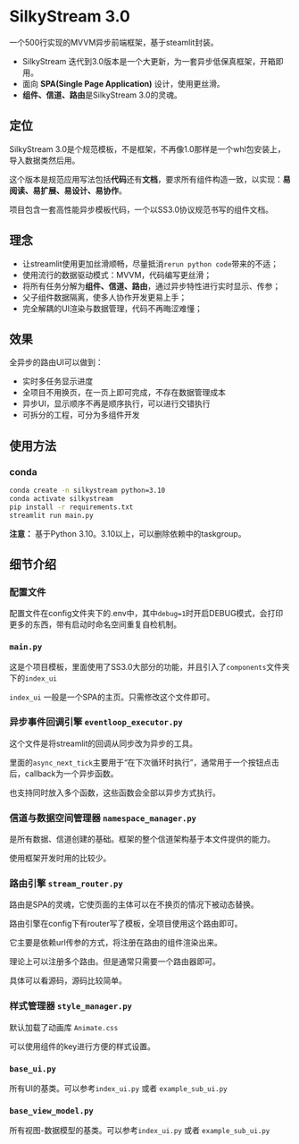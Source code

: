 # SilkyStream 3.0

一个500行实现的MVVM异步前端框架，基于steamlit封装。

- SilkyStream 迭代到3.0版本是一个大更新，为一套异步低保真框架，开箱即用。
- 面向 **SPA(Single Page Application)** 设计，使用更丝滑。
- **组件、信道、路由**是SilkyStream 3.0的灵魂。

## 定位
SilkyStream 3.0是个规范模板，不是框架，不再像1.0那样是一个whl包安装上，导入数据类然后用。

这个版本是规范应用写法包括**代码**还有**文档**，要求所有组件构造一致，以实现：**易阅读、易扩展、易设计、易协作**。

项目包含一套高性能异步模板代码，一个以SS3.0协议规范书写的组件文档。

## 理念
- 让streamlit使用更加丝滑顺畅，尽量抵消`rerun python code`带来的不适；
- 使用流行的数据驱动模式：MVVM，代码编写更丝滑；
- 将所有任务分解为**组件、信道、路由**，通过异步特性进行实时显示、传参；
- 父子组件数据隔离，使多人协作开发更易上手；
- 完全解耦的UI渲染与数据管理，代码不再晦涩难懂；

## 效果

全异步的路由UI可以做到：

- 实时多任务显示进度
- 全项目不用换页，在一页上即可完成，不存在数据管理成本
- 异步UI，显示顺序不再是顺序执行，可以进行交错执行
- 可拆分的工程，可分为多组件开发

## 使用方法
### conda
```bash
conda create -n silkystream python=3.10
conda activate silkystream
pip install -r requirements.txt
streamlit run main.py
```
**注意：** 基于Python 3.10。3.10以上，可以删除依赖中的taskgroup。

## 细节介绍

### 配置文件
配置文件在config文件夹下的.env中，其中`debug=1`时开启DEBUG模式，会打印更多的东西，带有启动时命名空间重复自检机制。

### `main.py`

这是个项目模板，里面使用了SS3.0大部分的功能，并且引入了`components`文件夹下的`index_ui`

`index_ui` 一般是一个SPA的主页。只需修改这个文件即可。


### 异步事件回调引擎 `eventloop_executor.py`

这个文件是将streamlit的回调从同步改为异步的工具。

里面的`async_next_tick`主要用于“在下次循环时执行”，通常用于一个按钮点击后，callback为一个异步函数。

也支持同时放入多个函数，这些函数会全部以异步方式执行。

### 信道与数据空间管理器 `namespace_manager.py`

是所有数据、信道创建的基础。框架的整个信道架构基于本文件提供的能力。

使用框架开发时用的比较少。


### 路由引擎 `stream_router.py`

路由是SPA的灵魂，它使页面的主体可以在不换页的情况下被动态替换。

路由引擎在config下有router写了模板，全项目使用这个路由即可。

它主要是依赖url传参的方式，将注册在路由的组件渲染出来。

理论上可以注册多个路由。但是通常只需要一个路由器即可。

具体可以看源码，源码比较简单。

### 样式管理器 `style_manager.py`

默认加载了动画库 `Animate.css`

可以使用组件的key进行方便的样式设置。


### `base_ui.py`

所有UI的基类。可以参考`index_ui.py` 或者 `example_sub_ui.py`

### `base_view_model.py`

所有视图-数据模型的基类。可以参考`index_ui.py` 或者 `example_sub_ui.py`


